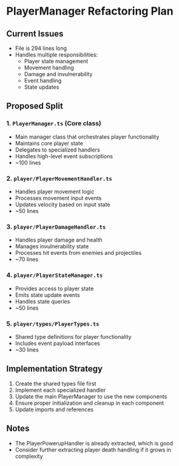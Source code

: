 # PlayerManager Refactoring Plan

## Current Issues
- File is 294 lines long
- Handles multiple responsibilities:
  - Player state management
  - Movement handling
  - Damage and invulnerability
  - Event handling
  - State updates

## Proposed Split

### 1. `PlayerManager.ts` (Core class)
- Main manager class that orchestrates player functionality
- Maintains core player state
- Delegates to specialized handlers
- Handles high-level event subscriptions
- ~100 lines

### 2. `player/PlayerMovementHandler.ts`
- Handles player movement logic
- Processes movement input events
- Updates velocity based on input state
- ~50 lines

### 3. `player/PlayerDamageHandler.ts`
- Handles player damage and health
- Manages invulnerability state
- Processes hit events from enemies and projectiles
- ~70 lines

### 4. `player/PlayerStateManager.ts`
- Provides access to player state
- Emits state update events
- Handles state queries
- ~50 lines

### 5. `player/types/PlayerTypes.ts`
- Shared type definitions for player functionality
- Includes event payload interfaces
- ~30 lines

## Implementation Strategy
1. Create the shared types file first
2. Implement each specialized handler
3. Update the main PlayerManager to use the new components
4. Ensure proper initialization and cleanup in each component
5. Update imports and references

## Notes
- The PlayerPowerupHandler is already extracted, which is good
- Consider further extracting player death handling if it grows in complexity